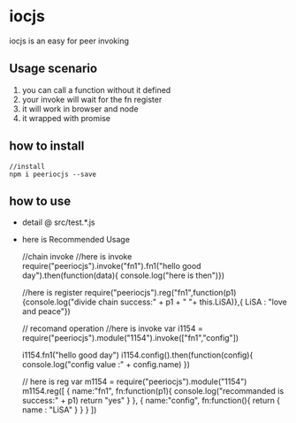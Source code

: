 # iocjs
iocjs is an easy for peer invoking

## Usage scenario
1. you can call a function without it defined
2. your invoke will wait for the fn register
3. it will work in browser and node
4. it wrapped with promise

## how to install 
    //install
    npm i peeriocjs --save
    
## how to use
* detail @ src/test.*.js
* here is Recommended Usage

    //chain invoke
    //here is invoke
    require("peeriocjs").invoke("fn1").fn1("hello good day").then(function(data){ console.log("here is then")})

    //here is register
    require("peeriocjs").reg("fn1",function(p1){console.log("divide chain success:" + p1 + " "+ this.LiSA)},{ LiSA : "love and peace"})


    // recomand operation
    //here is invoke
    var i1154 = require("peeriocjs").module("1154").invoke(["fn1","config"])

    i1154.fn1("hello good day")
    i1154.config().then(function(config){
        console.log("config value :" + config.name)
    })


    // here is reg
    var m1154 = require("peeriocjs").module("1154")
    m1154.reg([
        {
            name:"fn1",
            fn:function(p1){
                console.log("recommanded is success:" + p1)
                return "yes"
            }
        },
        {
            name:"config",
            fn:function(){
                return {
                    name : "LiSA"
                }
            }
        }
    ])

